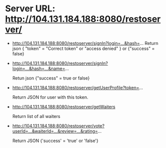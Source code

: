 Server URL: http://104.131.184.188:8080/restoserver/
=================

- http://104.131.184.188:8080/restoserver/signIn?login=...&hash=...
  Return json { "token" = "Correct token" or "access denied" } or {"success" = false}

- http://104.131.184.188:8080/restoserver/signIn?login=...&hash=...&name=...
  
  Retun json {"success" = true or false}
  

- http://104.131.184.188:8080/restoserver/getUserProfile?token=...
  
  Return JSON for user with this token.


- http://104.131.184.188:8080/restoserver/getWaiters

  Return list of all waiters



- http://104.131.184.188:8080/restoserver/vote?userId=...&waiterId=...&review=...&rating=...

  Return JSON {'success' = 'true' or 'false'}
